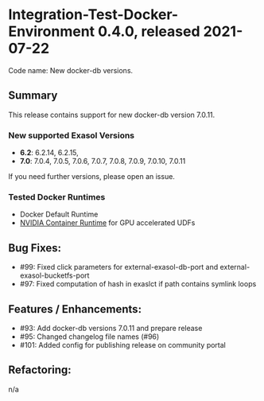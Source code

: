 # Integration-Test-Docker-Environment 0.4.0, released 2021-07-22

Code name: New docker-db versions.

## Summary

This release contains support for new docker-db version 7.0.11. 

### New supported Exasol Versions

* **6.2**: 6.2.14, 6.2.15,
* **7.0**: 7.0.4, 7.0.5, 7.0.6, 7.0.7, 7.0.8, 7.0.9, 7.0.10, 7.0.11

If you need further versions, please open an issue.

### Tested Docker Runtimes

- Docker Default Runtime
- [NVIDIA Container Runtime](https://github.com/NVIDIA/nvidia-container-runtime) for GPU accelerated UDFs

## Bug Fixes:
   - #99: Fixed click parameters for external-exasol-db-port and external-exasol-bucketfs-port
   - #97: Fixed computation of hash in exaslct if path contains symlink loops

## Features / Enhancements:
    
   - #93: Add docker-db versions 7.0.11 and prepare release
   - #95: Changed changelog file names (#96)
   - #101: Added config for publishing release on community portal


## Refactoring:
n/a  

